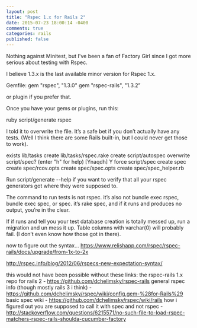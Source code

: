 ```yaml
---
layout: post
title: "Rspec 1.x for Rails 2"
date: 2015-07-23 18:00:14 -0400
comments: true
categories: rails
published: false
---
```


Nothing against Minitest, but I've been a fan of Factory Girl since I got more serious about testing with Rspec.

I believe 1.3.x is the last available minor version for Rspec 1.x.

Gemfile:
gem "rspec", "1.3.0"
gem "rspec-rails", "1.3.2”

or plugin if you prefer that.

Once you have your gems or plugins, run this:

ruby script/generate rspec

I told it to overwrite the file. It’s a safe bet if you don’t actually have any tests. (Well I think there are some Rails built-in, but I could never get those to work).

  exists lib/tasks
  create lib/tasks/rspec.rake
  create script/autospec
overwrite script/spec? (enter "h" for help) [Ynaqdh] Y
  force script/spec
  create spec
  create spec/rcov.opts
  create spec/spec.opts
  create spec/spec_helper.rb

Run script/generate --help if you want to verify that all your rspec generators got where they were supposed to.

The command to run tests is not rspec. it’s also not bundle exec rspec, bundle exec spec, or spec. it’s rake spec, and if it runs and produces no output, you’re in the clear.

If if runs and tell you your test database creation is totally messed up, run a migration and un mess it up. Table columns with varchar(0) will probably fail. (I don’t even know how those got in there).

now to figure out the syntax…
https://www.relishapp.com/rspec/rspec-rails/docs/upgrade/from-1x-to-2x

http://rspec.info/blog/2012/06/rspecs-new-expectation-syntax/


this would not have been possible without these links:
the rspec-rails 1.x repo for rails 2 - https://github.com/dchelimsky/rspec-rails
general rspec info (though mostly rails 3 i think) - https://github.com/dchelimsky/rspec/wiki/config.gem-%28for-Rails%29
basic spec wiki - https://github.com/dchelimsky/rspec/wiki/rails
how i figured out you are supposed to call it with spec and not rspec - http://stackoverflow.com/questions/6215571/no-such-file-to-load-rspec-matchers-rspec-rails-shoulda-cucumber-factory



